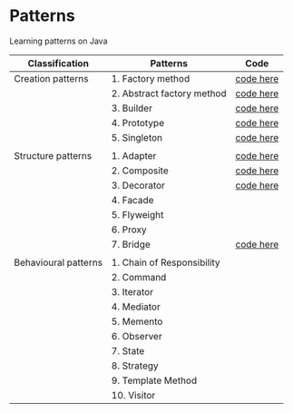 # Patterns
Learning patterns on Java

|Classification       | Patterns                   | Code    |
|---------------------|----------------------------|---------|
|Creation patterns    | 1. Factory method          | [code here](https://github.com/kogutenko-alex/patterns/tree/master/src/creationPatterns/factoryMethod)  |
|                     | 2. Abstract factory method | [code here](https://github.com/kogutenko-alex/patterns/tree/master/src/creationPatterns/abstractFactoryMethod)  |
|                     | 3. Builder                 | [code here](https://github.com/kogutenko-alex/patterns/tree/master/src/creationPatterns/builderPattern)  |
|                     | 4. Prototype               | [code here](https://github.com/kogutenko-alex/patterns/tree/master/src/creationPatterns/prototypePattern)  |
|                     | 5. Singleton               | [code here](https://github.com/kogutenko-alex/patterns/tree/master/src/creationPatterns/singletonPattern)  |
|                     |                            |         |
|Structure patterns   | 1. Adapter                 | [code here](https://github.com/kogutenko-alex/patterns/tree/master/src/structurePatterns/adapterPattern)        |
|                     | 2. Composite               | [code here](https://github.com/kogutenko-alex/patterns/tree/master/src/structurePatterns/compositePattern)        |
|                     | 3. Decorator               | [code here](https://github.com/kogutenko-alex/patterns/tree/master/src/structurePatterns/decoratorPattern)        |
|                     | 4. Facade                  |         |
|                     | 5. Flyweight               |         |
|                     | 6. Proxy                   |         |
|                     | 7. Bridge                  | [code here](https://github.com/kogutenko-alex/patterns/tree/master/src/structurePatterns/bridgePattern)        |
|                     |                            |         |
|Behavioural patterns | 1. Chain of Responsibility |         |
|                     | 2. Command                 |         |
|                     | 3. Iterator                |         |
|                     | 4. Mediator                |         |
|                     | 5. Memento                 |         |
|                     | 6. Observer                |         |
|                     | 7. State                   |         |
|                     | 8. Strategy                |         |
|                     | 9. Template Method         |         |
|                     |10. Visitor                 |         |

